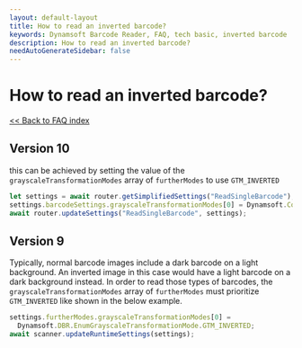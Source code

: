 ```yaml
---
layout: default-layout
title: How to read an inverted barcode?
keywords: Dynamsoft Barcode Reader, FAQ, tech basic, inverted barcode
description: How to read an inverted barcode?
needAutoGenerateSidebar: false
---
```


# How to read an inverted barcode?

[<< Back to FAQ index](index.md)

## Version 10
this can be achieved by setting the value of the `grayscaleTransformationModes` array of `furtherModes` to use `GTM_INVERTED` 

```javascript
let settings = await router.getSimplifiedSettings("ReadSingleBarcode");
settings.barcodeSettings.grayscaleTransformationModes[0] = Dynamsoft.Core.EnumGrayscaleTransformationMode.GTM_INVERTED;
await router.updateSettings("ReadSingleBarcode", settings);

```
## Version 9
Typically, normal barcode images include a dark barcode on a light background. An inverted image in this case would have a light barcode on a dark background instead. In order to read those types of barcodes, the `grayscaleTransformationModes` array of `furtherModes` must prioritize `GTM_INVERTED` like shown in the below example.

```javascript
settings.furtherModes.grayscaleTransformationModes[0] =
  Dynamsoft.DBR.EnumGrayscaleTransformationMode.GTM_INVERTED;
await scanner.updateRuntimeSettings(settings);
```
